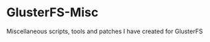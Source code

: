 GlusterFS-Misc
==============

Miscellaneous scripts, tools and patches I have created for GlusterFS